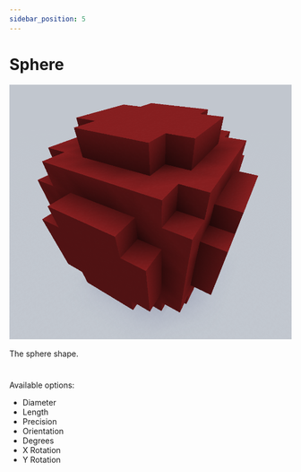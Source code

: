 ```yaml
---
sidebar_position: 5
---
```


# Sphere

![[An example of what a generated Sphere could look like]](img/sphere_example.png)

The sphere shape.
#
Available options:
* Diameter
* Length
* Precision
* Orientation
* Degrees
* X Rotation
* Y Rotation
